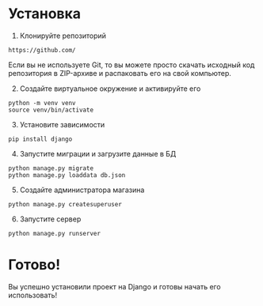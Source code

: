 # Установка

1. Клонируйте репозиторий
```
https://github.com/
```
Если вы не используете Git, то вы можете просто скачать исходный код репозитория в ZIP-архиве и распаковать его на свой компьютер.

2. Создайте виртуальное окружение и активируйте его
```
python -m venv venv
source venv/bin/activate
```
3. Установите зависимости
```
pip install django
```
4. Запустите миграции и загрузите данные в БД
```
python manage.py migrate
python manage.py loaddata db.json
```
5. Создайте администратора магазина
```
python manage.py createsuperuser
```
6. Запустите сервер
```
python manage.py runserver
```

# Готово!
Вы успешно установили проект на Django и готовы начать его использовать!